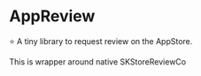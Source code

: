 # AppReview

⭐️ A tiny library to request review on the AppStore.

This is wrapper around native SKStoreReviewCo